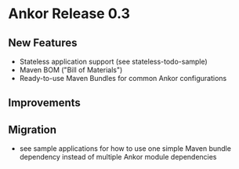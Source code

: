 # Ankor Release 0.3

## New Features

* Stateless application support (see stateless-todo-sample)
* Maven BOM ("Bill of Materials")
* Ready-to-use Maven Bundles for common Ankor configurations

## Improvements



## Migration

* see sample applications for how to use one simple Maven bundle dependency instead of multiple Ankor module dependencies
